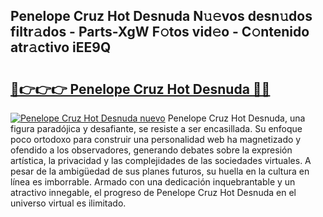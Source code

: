 ## Penelope Cruz Hot Desnuda N𝚞𝚎vos desn𝚞dos filtr𝚊dos - Parts-XgW F𝚘tos vid𝚎o - C𝚘ntenido atr𝚊ctivo iEE9Q

# <h2><a href="http://mb0u9ii.tromn.icu/?c=Penelope+Cruz+Hot+Desnuda">🔗👉👉👉 Penelope Cruz Hot Desnuda 🔗🔗</a></h2>

[![Penelope Cruz Hot Desnuda nuevo](https://i.imgur.com/pEAQMta.gif)](http://mb0u9ii.tromn.icu/?c=Penelope+Cruz+Hot+Desnuda)
Penelope Cruz Hot Desnuda, una figura paradójica y desafiante, se resiste a ser encasillada. Su enfoque poco ortodoxo para construir una personalidad web ha magnetizado y ofendido a los observadores, generando debates sobre la expresión artística, la privacidad y las complejidades de las sociedades virtuales. A pesar de la ambigüedad de sus planes futuros, su huella en la cultura en línea es imborrable. Armado con una dedicación inquebrantable y un atractivo innegable, el progreso de Penelope Cruz Hot Desnuda en el universo virtual es ilimitado.
